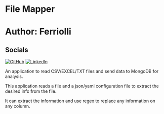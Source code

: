 # File Mapper
# Author: Ferriolli
## Socials
[![GitHub](https://img.shields.io/badge/github-%23121011.svg?style=for-the-badge&logo=github&logoColor=white)](https://github.com/Ferriolli)
[![LinkedIn](https://img.shields.io/badge/linkedin-%230077B5.svg?style=for-the-badge&logo=linkedin&logoColor=white)](https://www.linkedin.com/in/pedro-paulo-ferriolli-461834211/)

An application to read CSV/EXCEL/TXT files and send data to MongoDB for analysis.

This application reads a file and a json/yaml configuration file to extract the desired info from the file.

It can extract the information and use regex to replace any information on any column.